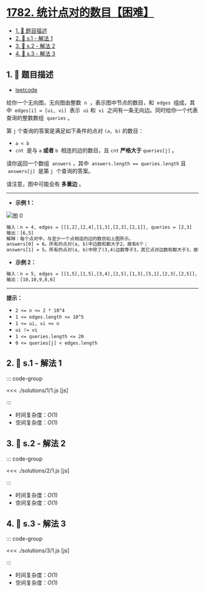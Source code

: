 # [1782. 统计点对的数目【困难】](https://github.com/tnotesjs/TNotes.leetcode/tree/main/notes/1782.%20%E7%BB%9F%E8%AE%A1%E7%82%B9%E5%AF%B9%E7%9A%84%E6%95%B0%E7%9B%AE%E3%80%90%E5%9B%B0%E9%9A%BE%E3%80%91)

<!-- region:toc -->

- [1. 📝 题目描述](#1--题目描述)
- [2. 🎯 s.1 - 解法 1](#2--s1---解法-1)
- [3. 🎯 s.2 - 解法 2](#3--s2---解法-2)
- [4. 🎯 s.3 - 解法 3](#4--s3---解法-3)

<!-- endregion:toc -->

## 1. 📝 题目描述

- [leetcode](https://leetcode.cn/problems/count-pairs-of-nodes/)

给你一个无向图，无向图由整数  `n`  ，表示图中节点的数目，和  `edges`  组成，其中  `edges[i] = [ui, vi]`  表示  `ui` 和  `vi`  之间有一条无向边。同时给你一个代表查询的整数数组  `queries` 。

第 `j` 个查询的答案是满足如下条件的点对 `(a, b)` 的数目：

- `a < b`
- `cnt`  是与 `a` **或者** `b`  相连的边的数目，且 `cnt` **严格大于** `queries[j]` 。

请你返回一个数组  `answers` ，其中  `answers.length == queries.length` 且  `answers[j]`  是第 `j`  个查询的答案。

请注意，图中可能会有 **多重边** 。

---

- **示例 1：**

![图 0](https://cdn.jsdelivr.net/gh/tnotesjs/imgs@main/2025-09-25-12-18-19.png)

```txt
输入：n = 4, edges = [[1,2],[2,4],[1,3],[2,3],[2,1]], queries = [2,3]
输出：[6,5]
解释：每个点对中，与至少一个点相连的边的数目如上图所示。
answers[0] = 6。所有的点对(a, b)中边数和都大于2，故有6个；
answers[1] = 5。所有的点对(a, b)中除了(3,4)边数等于3，其它点对边数和都大于3，故有5个。
```

- **示例 2：**

```txt
输入：n = 5, edges = [[1,5],[1,5],[3,4],[2,5],[1,3],[5,1],[2,3],[2,5]], queries = [1,2,3,4,5]
输出：[10,10,9,8,6]
```

---

**提示：**

- `2 <= n <= 2 * 10^4`
- `1 <= edges.length <= 10^5`
- `1 <= ui, vi <= n`
- `ui != vi`
- `1 <= queries.length <= 20`
- `0 <= queries[j] < edges.length`

## 2. 🎯 s.1 - 解法 1

::: code-group

<<< ./solutions/1/1.js [js]

:::

- 时间复杂度：$O(1)$
- 空间复杂度：$O(1)$

## 3. 🎯 s.2 - 解法 2

::: code-group

<<< ./solutions/2/1.js [js]

:::

- 时间复杂度：$O(1)$
- 空间复杂度：$O(1)$

## 4. 🎯 s.3 - 解法 3

::: code-group

<<< ./solutions/3/1.js [js]

:::

- 时间复杂度：$O(1)$
- 空间复杂度：$O(1)$
